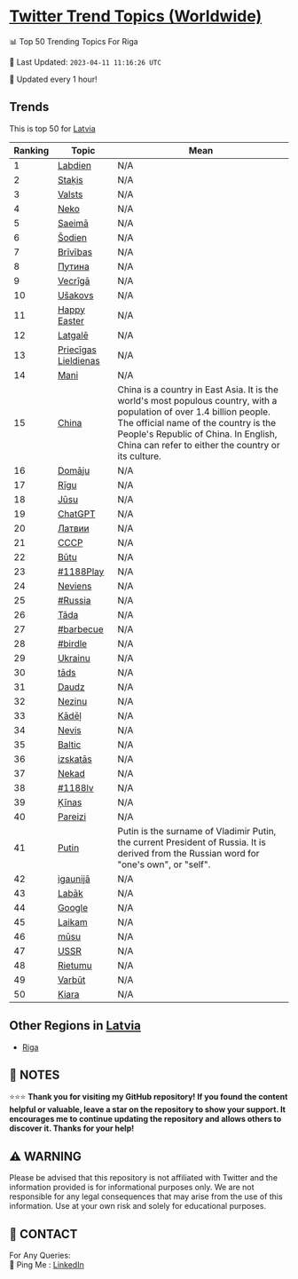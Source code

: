 [Twitter Trend Topics (Worldwide)](https://github.com/ErcinDedeoglu/Twitter-Trend-Topics)
==========


📊 Top 50 Trending Topics For Riga

📆 Last Updated: `2023-04-11 11:16:26 UTC`

🔧 Updated every 1 hour!


## Trends

This is top 50 for [Latvia](</Latvia>)

| Ranking | Topic | Mean |
| ------- | ------------ | ------------ |
| 1 | [Labdien](http://twitter.com/search?q=Labdien) | N/A |
| 2 | [Staķis](http://twitter.com/search?q=Sta%c4%b7is) | N/A |
| 3 | [Valsts](http://twitter.com/search?q=Valsts) | N/A |
| 4 | [Neko](http://twitter.com/search?q=Neko) | N/A |
| 5 | [Saeimā](http://twitter.com/search?q=Saeim%c4%81) | N/A |
| 6 | [Šodien](http://twitter.com/search?q=%c5%a0odien) | N/A |
| 7 | [Brīvības](http://twitter.com/search?q=Br%c4%abv%c4%abbas) | N/A |
| 8 | [Путина](http://twitter.com/search?q=%d0%9f%d1%83%d1%82%d0%b8%d0%bd%d0%b0) | N/A |
| 9 | [Vecrīgā](http://twitter.com/search?q=Vecr%c4%abg%c4%81) | N/A |
| 10 | [Ušakovs](http://twitter.com/search?q=U%c5%a1akovs) | N/A |
| 11 | [Happy Easter](http://twitter.com/search?q=Happy+Easter) | N/A |
| 12 | [Latgalē](http://twitter.com/search?q=Latgal%c4%93) | N/A |
| 13 | [Priecīgas Lieldienas](http://twitter.com/search?q=Priec%c4%abgas+Lieldienas) | N/A |
| 14 | [Mani](http://twitter.com/search?q=Mani) | N/A |
| 15 | [China](http://twitter.com/search?q=China) | China is a country in East Asia. It is the world's most populous country, with a population of over 1.4 billion people. The official name of the country is the People's Republic of China. In English, China can refer to either the country or its culture. |
| 16 | [Domāju](http://twitter.com/search?q=Dom%c4%81ju) | N/A |
| 17 | [Rīgu](http://twitter.com/search?q=R%c4%abgu) | N/A |
| 18 | [Jūsu](http://twitter.com/search?q=J%c5%absu) | N/A |
| 19 | [ChatGPT](http://twitter.com/search?q=ChatGPT) | N/A |
| 20 | [Латвии](http://twitter.com/search?q=%d0%9b%d0%b0%d1%82%d0%b2%d0%b8%d0%b8) | N/A |
| 21 | [СССР](http://twitter.com/search?q=%d0%a1%d0%a1%d0%a1%d0%a0) | N/A |
| 22 | [Būtu](http://twitter.com/search?q=B%c5%abtu) | N/A |
| 23 | [#1188Play](http://twitter.com/search?q=%231188Play) | N/A |
| 24 | [Neviens](http://twitter.com/search?q=Neviens) | N/A |
| 25 | [#Russia](http://twitter.com/search?q=%23Russia) | N/A |
| 26 | [Tāda](http://twitter.com/search?q=T%c4%81da) | N/A |
| 27 | [#barbecue](http://twitter.com/search?q=%23barbecue) | N/A |
| 28 | [#birdle](http://twitter.com/search?q=%23birdle) | N/A |
| 29 | [Ukrainu](http://twitter.com/search?q=Ukrainu) | N/A |
| 30 | [tāds](http://twitter.com/search?q=t%c4%81ds) | N/A |
| 31 | [Daudz](http://twitter.com/search?q=Daudz) | N/A |
| 32 | [Nezinu](http://twitter.com/search?q=Nezinu) | N/A |
| 33 | [Kādēļ](http://twitter.com/search?q=K%c4%81d%c4%93%c4%bc) | N/A |
| 34 | [Nevis](http://twitter.com/search?q=Nevis) | N/A |
| 35 | [Baltic](http://twitter.com/search?q=Baltic) | N/A |
| 36 | [izskatās](http://twitter.com/search?q=izskat%c4%81s) | N/A |
| 37 | [Nekad](http://twitter.com/search?q=Nekad) | N/A |
| 38 | [#1188lv](http://twitter.com/search?q=%231188lv) | N/A |
| 39 | [Ķīnas](http://twitter.com/search?q=%c4%b6%c4%abnas) | N/A |
| 40 | [Pareizi](http://twitter.com/search?q=Pareizi) | N/A |
| 41 | [Putin](http://twitter.com/search?q=Putin) | Putin is the surname of Vladimir Putin, the current President of Russia. It is derived from the Russian word for "one's own", or "self". |
| 42 | [igaunijā](http://twitter.com/search?q=igaunij%c4%81) | N/A |
| 43 | [Labāk](http://twitter.com/search?q=Lab%c4%81k) | N/A |
| 44 | [Google](http://twitter.com/search?q=Google) | N/A |
| 45 | [Laikam](http://twitter.com/search?q=Laikam) | N/A |
| 46 | [mūsu](http://twitter.com/search?q=m%c5%absu) | N/A |
| 47 | [USSR](http://twitter.com/search?q=USSR) | N/A |
| 48 | [Rietumu](http://twitter.com/search?q=Rietumu) | N/A |
| 49 | [Varbūt](http://twitter.com/search?q=Varb%c5%abt) | N/A |
| 50 | [Kiara](http://twitter.com/search?q=Kiara) | N/A |



## Other Regions in [Latvia](</Latvia>)

* [Riga](</Latvia/Riga.md>)



## 📝 NOTES

⭐⭐⭐ **Thank you for visiting my GitHub repository! If you found the content helpful or valuable, leave a star on the repository to show your support. It encourages me to continue updating the repository and allows others to discover it. Thanks for your help!**


## ⚠️ WARNING

Please be advised that this repository is not affiliated with Twitter and the information provided is for informational purposes only. We are not responsible for any legal consequences that may arise from the use of this information. Use at your own risk and solely for educational purposes.


## 📨 CONTACT

 For Any Queries:  
            🏓 Ping Me : [LinkedIn](https://www.linkedin.com/in/ercindedeoglu/)
